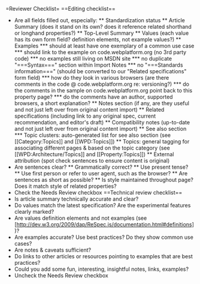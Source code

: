 =Reviewer Checklist=
==Editing checklist==
* Are all fields filled out, especially:
** Standardization status
** Article Summary (does it stand on its own? does it reference related shorthand or longhand properties?)
** Top-Level Summary
** Values (each value has its own form field? definition elements, not example values?)
** Examples
*** should at least have one exemplary of a common use case
*** should link to the example on code.webplatform.org (no 3rd party code)
*** no examples still living on MSDN site
*** no duplicate "===Syntax===" section within Import Notes
*** no "===Standards information===" (should be converted to our "Related specifications" form field)
*** how do they look in various browsers (are there comments in the code @ code.webplatform.org re: versioning?)
*** do the comments in the sample on code.webplatform.org point back to this property page?
*** do the comments have an author, supported browsers, a short explanation?
** Notes section (if any, are they useful and not just left over from original content import)
** Related specifications (including link to any original spec, current recommendation, and editor's draft)
** Compatibility notes (up-to-date and not just left over from original content import)
** See also section
*** Topic clusters: auto-generated list for see also section (see [[Category:Topics]] and [[WPD:Topics]])
** Topics: general tagging for associating different pages & based on the topic category (see [[WPD:Architecture/Topics]] and [[Property:Topics]])
** External attribution (spot check sentences to ensure content is original)
* Are sentences clear?
** Grammatically correct?
** Use present tense?
** Use first person or refer to user agent, such as the browser?
** Are sentences as short as possible?
** Is style maintained throughout page? Does it match style of related properties?
* Check the Needs Review checkbox
==Technical review checklist==
* Is article summary technically accurate and clear?
* Do values match the latest specification? Are the experimental features clearly marked?
* Are values definition elements and not examples (see [http://dev.w3.org/2009/dap/ReSpec.js/documentation.html#definitions] )?
* Are examples accurate? Use best practices? Do they show common use cases?
* Are notes & caveats sufficient?
* Do links to other articles or resources pointing to examples that are best practices?
* Could you add some fun, interesting, insightful notes, links, examples?
* Uncheck the Needs Review checkbox